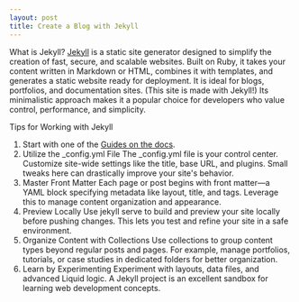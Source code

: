 ```yaml
---
layout: post
title: Create a Blog with Jekyll
---
```



What is Jekyll?
[Jekyll](https://jekyllrb.com/) is a static site generator designed to simplify the creation of fast, secure, and scalable websites. 
Built on Ruby, it takes your content written in Markdown or HTML, combines it with templates, and generates a static website ready for deployment. 
It is ideal for blogs, portfolios, and documentation sites. (This site is made with Jekyll!) 
Its minimalistic approach makes it a popular choice for developers who value control, performance, and simplicity.

Tips for Working with Jekyll
1. Start with one of the [Guides on the docs](https://jekyllrb.com/docs/installation/#guides).
2. Utilize the _config.yml File
   The _config.yml file is your control center. Customize site-wide settings like the title, base URL, and plugins. Small tweaks here can drastically improve your site's behavior.
3. Master Front Matter
   Each page or post begins with front matter—a YAML block specifying metadata like layout, title, and tags. Leverage this to manage content organization and appearance.
4. Preview Locally
   Use jekyll serve to build and preview your site locally before pushing changes. This lets you test and refine your site in a safe environment.
5. Organize Content with Collections
   Use collections to group content types beyond regular posts and pages. For example, manage portfolios, tutorials, or case studies in dedicated folders for better organization.
6. Learn by Experimenting
   Experiment with layouts, data files, and advanced Liquid logic. A Jekyll project is an excellent sandbox for learning web development concepts.